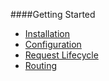 ####Getting Started
- [Installation](/docs/installation)
- [Configuration](/docs/configuration)
- [Request Lifecycle](/docs/lifecycle)
- [Routing](/docs/routing)
